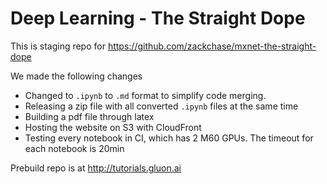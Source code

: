 # Deep Learning - The Straight Dope

This is staging repo for https://github.com/zackchase/mxnet-the-straight-dope

We made the following changes

- Changed to `.ipynb` to `.md` format to simplify code merging.
- Releasing a zip file with all converted `.ipynb` files at the same time
- Building a pdf file through latex
- Hosting the website on S3 with CloudFront
- Testing every notebook in CI, which has 2 M60 GPUs. The timeout for each notebook is 20min


Prebuild repo is at http://tutorials.gluon.ai
